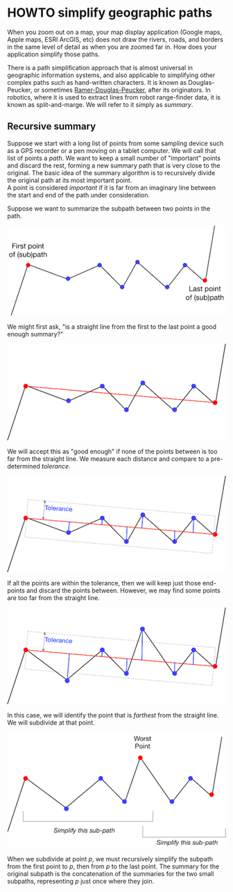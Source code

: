 # HOWTO simplify geographic paths

When you zoom out on a map, your map display application (Google 
maps, Apple maps, ESRI ArcGIS, etc) does not draw the rivers, roads, 
and borders in the same level of detail as when you are zoomed far 
in.  How does your application simplify those paths. 

There is a path simplification approach that is almost universal in 
geographic information systems, and also applicable to simplifying 
other complex paths such as hand-written characters. 
It is known as Douglas-Peucker, or sometimes 
[Ramer-Douglas-Peucker](
https://en.wikipedia.org/wiki/Ramer%E2%80%93Douglas%E2%80%93Peucker_algorithm),
after its originators. In robotics, where it is used to extract 
lines from robot range-finder data, it is known as split-and-marge.
We will refer to it simply as _summary_. 

## Recursive summary

Suppose we start with a long list of points from some sampling 
device such as a GPS recorder or a pen moving on a tablet computer. 
We will call that list of points a _path_. 
We want to keep a small number of "important" points and discard the 
rest, forming a new summary path that is very close to the 
original.  The basic idea of the summary algorithm is to 
recursively divide the original path at its most important point.  
A point is considered _important_ if it is far from an imaginary 
line between the start and end of the path under consideration. 

Suppose we want to summarize the subpath between two points in the 
path.

![Sub-path before approximation](img/LineApprox-1.png)

We might first ask, "is a straight line from the first to the last 
point a good enough summary?"    

![Straight line summary](img/LineApprox-seg.png)

We will accept this as "good enough" if none of the points between 
is too far from the straight line.  We measure each distance and 
compare to a  pre-determined _tolerance_.  

![Deviations from straight line](img/LineApprox-Deviations.png)

If all the points are within the tolerance, then we will keep just 
those end-points and discard the points between.  However, we may 
find some points are too far from the straight line.  

![Deviation beyond tolerance](img/LineApprox-toobad.png)

In this case, we will identify the point that is _farthest_ from the 
straight line.  We will subdivide at that point. 

![Subdivide and merge](img/LineApprox-subdivide.png)

When we subdivide at point _p_, we must recursively simplify the 
subpath from the first point to _p_, then from _p_ to the last point.
The summary for the original subpath is the concatenation of the 
summaries for the two small subpaths, representing _p_ just once 
where they join. 

## 